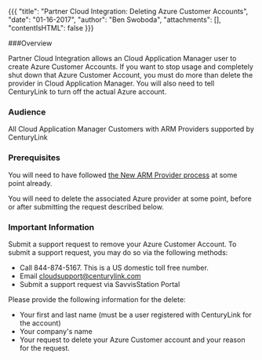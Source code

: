 {{{
  "title": "Partner Cloud Integration: Deleting Azure Customer Accounts",
  "date": "01-16-2017",
  "author": "Ben Swoboda",
  "attachments": [],
  "contentIsHTML": false
}}}

###Overview

Partner Cloud Integration allows an Cloud Application Manager user to create Azure Customer Accounts. If you want to stop usage and completely shut down that Azure Customer Account, you must do more than delete the provider in Cloud Application Manager. You will also need to tell CenturyLink to turn off the actual Azure account.

### Audience

All Cloud Application Manager Customers with ARM Providers supported by CenturyLink

### Prerequisites

You will need to have followed [the New ARM Provider process](./partner-cloud-integration-azure-new.md) at some point already.

You will need to delete the associated Azure provider at some point, before or after submitting the request described below.

### Important Information

Submit a support request to remove your Azure Customer Account. To submit a support request, you may do so via the following methods:

* Call 844-874-5167. This is a US domestic toll free number.
* Email cloudsupport@centurylink.com
* Submit a support request via SavvisStation Portal

Please provide the following information for the delete:

* Your first and last name (must be a user registered with CenturyLink for the account)
* Your company's name
* Your request to delete your Azure Customer account and your reason for the request.
